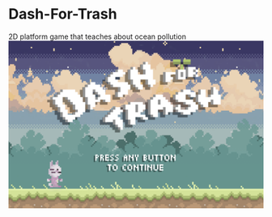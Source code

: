 # Dash-For-Trash
2D platform game that teaches about ocean pollution
![title photo](https://github.com/PhoebeK1m/Dash-For-Trash/blob/main/dash-for-trash-title.png?raw=true)
